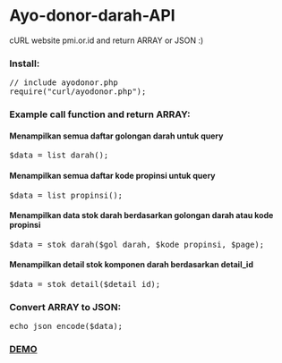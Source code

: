 # Ayo-donor-darah-API
cURL website pmi.or.id and return ARRAY or JSON :)
<h3>Install:</h3>
<pre>// include ayodonor.php
require("curl/ayodonor.php");</pre>
<h3>Example call function and return ARRAY:</h3>
<h4>Menampilkan semua daftar golongan darah untuk query</h4>
<pre>$data = list_darah();</pre>
<h4>Menampilkan semua daftar kode propinsi untuk query</h4>
<pre>$data = list_propinsi();</pre>
<h4>Menampilkan data stok darah berdasarkan golongan darah atau kode propinsi</h4>
<pre>$data = stok_darah($gol_darah, $kode_propinsi, $page);</pre>
<h4>Menampilkan detail stok komponen darah berdasarkan detail_id</h4>
<pre>$data = stok_detail($detail_id);</pre>
<h3>Convert ARRAY to JSON:</h3>
<pre>echo json_encode($data);</pre>
<h3><a href="http://ibacor.com" target="_BLANK">DEMO</a></h3>
